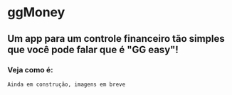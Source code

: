# ggMoney

## Um app para um controle financeiro tão simples que você pode falar que é "GG easy"!

### Veja como é:

`Ainda em construção, imagens em breve`
